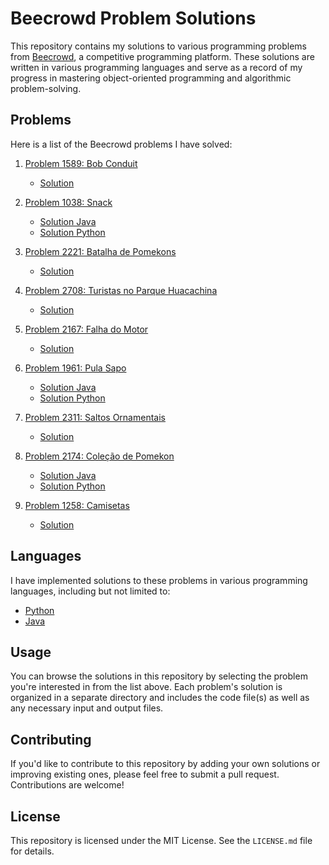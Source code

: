 # Beecrowd Problem Solutions

This repository contains my solutions to various programming problems from [Beecrowd](https://www.beecrowd.com.br/judge/pt/), a competitive programming platform. These solutions are written in various programming languages and serve as a record of my progress in mastering object-oriented programming and algorithmic problem-solving.

## Problems

Here is a list of the Beecrowd problems I have solved:

1. [Problem 1589: Bob Conduit](https://www.beecrowd.com.br/judge/pt/problems/view/1589)
    - [Solution](/Bob%20Conduite/main.py)

2. [Problem 1038: Snack](https://www.beecrowd.com.br/judge/pt/problems/view/1038)
    - [Solution Java](/Cantina/App.java)
    - [Solution Python](/Cantina/main.py)

3. [Problem 2221: Batalha de Pomekons](https://www.beecrowd.com.br/judge/pt/problems/view/2221)
    - [Solution](/ComabatePomekon/App.java)

4. [Problem 2708: Turistas no Parque Huacachina](https://www.beecrowd.com.br/judge/pt/problems/view/2708)
    - [Solution](/Turismo/main.py)

5. [Problem 2167: Falha do Motor](https://www.beecrowd.com.br/judge/pt/problems/view/2167)
    - [Solution](/Motor/main.py)

6. [Problem 1961: Pula Sapo](https://www.beecrowd.com.br/judge/pt/problems/view/1961)
    - [Solution Java](/PulaSapo/App.java)
    - [Solution Python](/PulaSapo/main.py)

7. [Problem 2311: Saltos Ornamentais](https://www.beecrowd.com.br/judge/pt/problems/view/2311)
    - [Solution](/Saltos/main.py)

8. [Problem 2174: Coleção de Pomekon](https://www.beecrowd.com.br/judge/pt/problems/view/2174)
    - [Solution Java](/Pomedex/App.java)
    - [Solution Python](/Pomedex/main.py)

9. [Problem 1258: Camisetas](https://www.beecrowd.com.br/judge/pt/problems/view/1258)
    - [Solution](/Camisetas/main.py)

## Languages

I have implemented solutions to these problems in various programming languages, including but not limited to:

- [Python](https://www.python.org/)
- [Java](https://www.java.com/)

## Usage

You can browse the solutions in this repository by selecting the problem you're interested in from the list above. Each problem's solution is organized in a separate directory and includes the code file(s) as well as any necessary input and output files.

## Contributing

If you'd like to contribute to this repository by adding your own solutions or improving existing ones, please feel free to submit a pull request. Contributions are welcome!

## License

This repository is licensed under the MIT License. See the `LICENSE.md` file for details.
